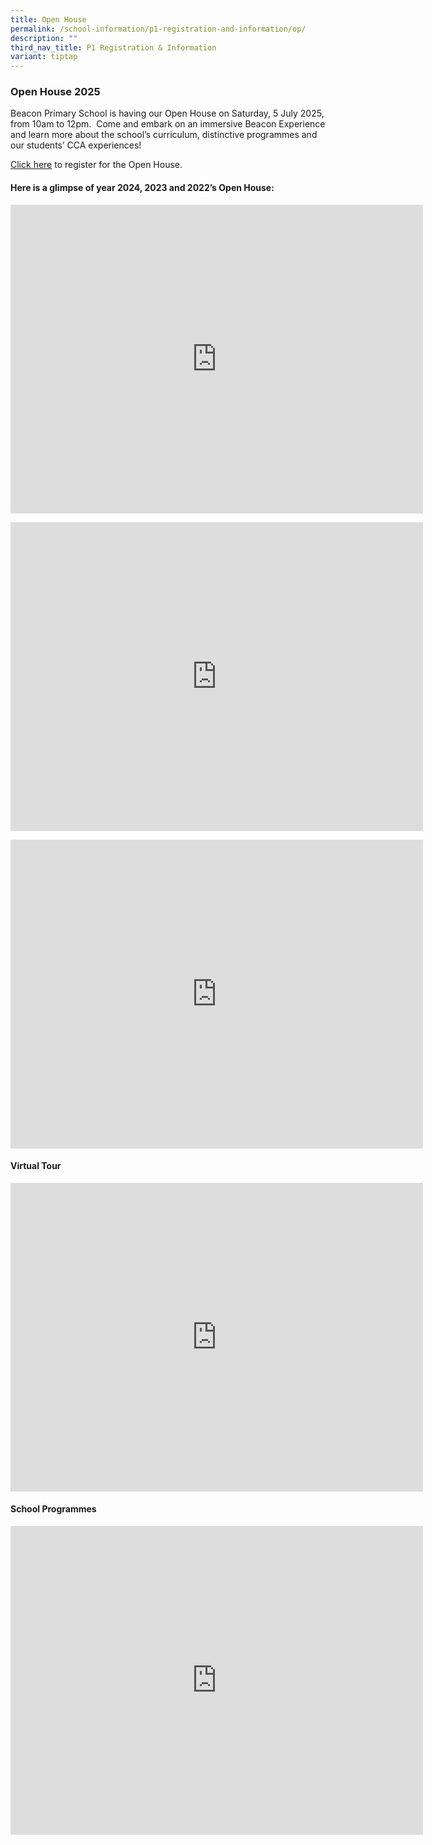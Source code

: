 ```yaml
---
title: Open House
permalink: /school-information/p1-registration-and-information/op/
description: ""
third_nav_title: P1 Registration & Information
variant: tiptap
---
```

<h3>Open House 2025</h3>
<p>Beacon Primary School is having our&nbsp;Open&nbsp;House&nbsp;on Saturday,
5 July 2025, from 10am to 12pm.&nbsp; Come and embark on an immersive Beacon
Experience and learn more about the school’s curriculum, distinctive programmes
and our students’ CCA experiences!</p>
<p><a href="https://go.gov.sg/beaconopenhouse2025" rel="noopener nofollow" target="_blank">Click here</a> to
register for the Open House.</p>
<p></p>
<h4>Here is a glimpse of year 2024, 2023 and 2022’s Open House:</h4>
<div class="iframe-wrapper">
<iframe height="494" width="660" allowfullscreen="true" frameborder="0" src="https://www.youtube.com/embed/D2B3y-9fRFg?si=Br9j33knt_OjtWr4"></iframe>
</div>
<p></p>
<div class="iframe-wrapper">
<iframe height="494" width="660" allowfullscreen="true" frameborder="0" src="https://www.youtube.com/embed/1ZYl_RY_NpU"></iframe>
</div>
<p></p>
<div class="iframe-wrapper">
<iframe height="494" width="660" allowfullscreen="true" frameborder="0" src="https://www.youtube.com/embed/oUsRnyaiees?si=7QvjN2Gx3RAjDnV3"></iframe>
</div>
<h4>Virtual Tour</h4>
<div class="iframe-wrapper">
<iframe height="494" width="660" allowfullscreen="true" frameborder="0" src="https://www.youtube.com/embed/tAg7pU77E7U"></iframe>
</div>
<h4>School Programmes</h4>
<div class="iframe-wrapper">
<iframe height="494" width="660" allowfullscreen="true" frameborder="0" src="https://www.youtube.com/embed/KktiPK-XNE4"></iframe>
</div>
<p></p>